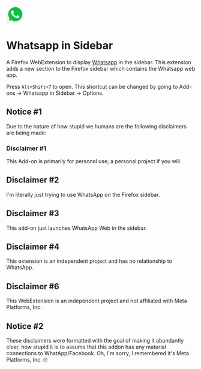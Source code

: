 ![image](/icons/48x48.png)

# Whatsapp in Sidebar

A Firefox WebExtension to display [Whatsapp](https://web.whatsapp.com/) in the sidebar. This extension adds a new section to the Firefox sidebar which contains the Whatsapp web app.

Press `Alt+Shift+7` to open. This shortcut can be changed by going to Add-ons -> Whatsapp in Sidebar -> Options.

## Notice #1

Due to the nature of how stupid we humans are the following disclaimers are being made:

### Disclaimer #1

This Add-on is primarily for personal use; a personal project if you will.

## Disclaimer #2

I'm literally just trying to use WhatsApp on the Firefox sidebar.

## Disclaimer #3

This add-on just launches WhatsApp Web in the sidebar.

## Disclaimer #4

This extension is an independent project and has no relationship to WhatsApp.

## Disclaimer #6

This WebExtension is an independent project and not affiliated with Meta Platforms, Inc.

## Notice #2

These disclaimers were formatted with the goal of making it abundantly clear, how stupid it is to assume that this addon has any material connections to WhatApp/Facebook. Oh, I'm sorry, I remembered it's Meta Platforms, Inc. 🙄
